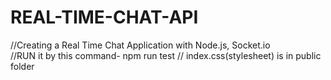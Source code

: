 # REAL-TIME-CHAT-API
//Creating a Real Time Chat Application with Node.js, Socket.io     
//RUN  it by this command- npm run test
// index.css(stylesheet) is in public folder
